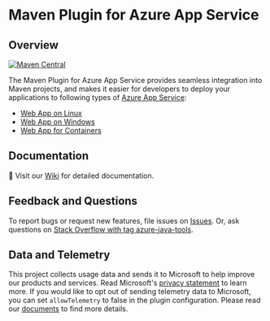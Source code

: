 # Maven Plugin for Azure App Service

## Overview
[![Maven Central](https://img.shields.io/maven-central/v/com.microsoft.azure/azure-webapp-maven-plugin.svg)](http://search.maven.org/#search%7Cga%7C1%7Cg%3A%22com.microsoft.azure%22%20AND%20a%3A%22azure-webapp-maven-plugin%22)

The Maven Plugin for Azure App Service provides seamless integration into Maven projects,
and makes it easier for developers to deploy your applications to following types of [Azure App Service](https://docs.microsoft.com/en-us/azure/app-service/):
  - [Web App on Linux](https://docs.microsoft.com/azure/app-service-web/app-service-linux-intro)
  - [Web App on Windows](https://docs.microsoft.com/en-us/azure/app-service/app-service-web-overview)
  - [Web App for Containers](https://docs.microsoft.com/en-us/azure/app-service/containers/tutorial-custom-docker-image)

## Documentation

:book: Visit our [Wiki](https://github.com/microsoft/azure-maven-plugins/wiki/Azure-Web-App) for detailed documentation.

## Feedback and Questions
To report bugs or request new features, file issues on [Issues](https://github.com/microsoft/azure-maven-plugins/issues). Or, ask questions on [Stack Overflow with tag azure-java-tools](https://stackoverflow.com/questions/tagged/azure-java-tools).

## Data and Telemetry
This project collects usage data and sends it to Microsoft to help improve our products and services.
Read Microsoft's [privacy statement](https://privacy.microsoft.com/en-us/privacystatement) to learn more.
If you would like to opt out of sending telemetry data to Microsoft, you can set `allowTelemetry` to false in the plugin configuration.
Please read our [documents](https://aka.ms/azure-maven-config) to find more details.
